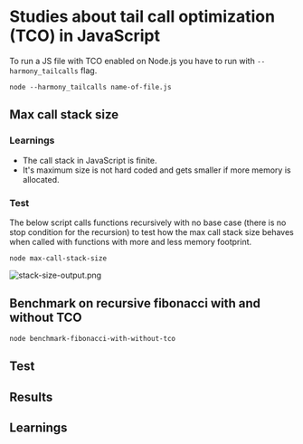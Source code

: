 # Studies about tail call optimization (TCO) in JavaScript

To run a JS file with TCO enabled on Node.js you have to run with `--harmony_tailcalls` flag.

```
node --harmony_tailcalls name-of-file.js
```

## Max call stack size

### Learnings
- The call stack in JavaScript is finite.
- It's maximum size is not hard coded and gets smaller if more memory is allocated.

### Test
The below script calls functions recursively with no base case (there is no stop condition for the recursion) to test how the max call stack size behaves when called with functions
with more and less memory footprint.

```
node max-call-stack-size
```

<img
  src="https://raw.githubusercontent.com/caiogondim/studies-about-tail-call-optimization-in-javascript/master/img/stack-size-output.png"
  alt="stack-size-output.png"
/>

## Benchmark on recursive fibonacci with and without TCO

```
node benchmark-fibonacci-with-without-tco
```

## Test

## Results

## Learnings
